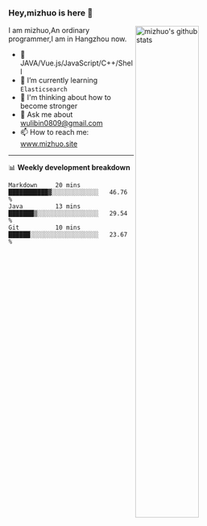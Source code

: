 ### Hey,mizhuo is here 👋

<img align="right" alt="mizhuo's github stats" width="50%" src="https://github-readme-stats.vercel.app/api?username=mizhuo&theme=tokyonight&show_icons=true">

I am mizhuo,An ordinary programmer,I am in Hangzhou now.

- 🔭 JAVA/Vue.js/JavaScript/C++/Shell
- 🌱 I’m currently learning `Elasticsearch`
- 🤔 I'm thinking about how to become stronger
- 💬 Ask me about wulibin0809@gmail.com
- 📫 How to reach me: www.mizhuo.site

---
📊 **Weekly development breakdown**

<!--START_SECTION:waka-->
```text
Markdown     20 mins         ███████████▓░░░░░░░░░░░░░   46.76 % 
Java         13 mins         ███████▒░░░░░░░░░░░░░░░░░   29.54 % 
Git          10 mins         ██████░░░░░░░░░░░░░░░░░░░   23.67 % 
```
<!--END_SECTION:waka-->
